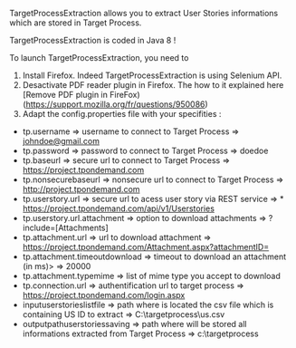 TargetProcessExtraction allows you to extract User Stories informations which are stored in Target Process.

TargetProcessExtraction is coded in Java 8 !

To launch TargetProcessExtraction, you need to  
1. Install Firefox. Indeed TargetProcessExtraction is using Selenium API.   
2. Desactivate PDF reader plugin in Firefox. The how to it explained here [Remove PDF plugin in FireFox)(https://support.mozilla.org/fr/questions/950086)  
3. Adapt the config.properties file with your specifities :  

* tp.username => username to connect to Target Process => johndoe@gmail.com  
* tp.password => password to connect to Target Process => doedoe  
* tp.baseurl => secure url to connect to Target Process => https://project.tpondemand.com  
* tp.nonsecurebaseurl => nonsecure url to connect to Target Process => http://project.tpondemand.com  
* tp.userstory.url => secure url to acess user story via REST service => * https://project.tpondemand.com/api/v1/Userstories  
* tp.userstory.url.attachment => option to download attachments => ?include=[Attachments]  
* tp.attachment.url => url to download attachment => https://project.tpondemand.com/Attachment.aspx?attachmentID=  
* tp.attachment.timeoutdownload => timeout to download an attachment (in ms)> => 20000  
* tp.attachment.typemime => list of mime type you accept to download 
* tp.connection.url => authentification url to target process => https://project.tpondemand.com/login.aspx  
* inputuserstorieslistfile => path where is located the csv file which is containing US ID to extract => C:\\targetprocess\\us.csv  
* outputpathuserstoriessaving => path where will be stored all informations extracted from Target Process => c:\\targetprocess  
